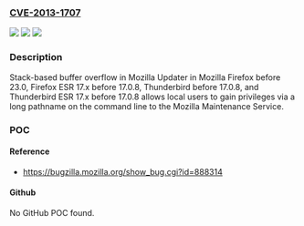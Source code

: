 ### [CVE-2013-1707](https://cve.mitre.org/cgi-bin/cvename.cgi?name=CVE-2013-1707)
![](https://img.shields.io/static/v1?label=Product&message=n%2Fa&color=blue)
![](https://img.shields.io/static/v1?label=Version&message=n%2Fa&color=blue)
![](https://img.shields.io/static/v1?label=Vulnerability&message=n%2Fa&color=brighgreen)

### Description

Stack-based buffer overflow in Mozilla Updater in Mozilla Firefox before 23.0, Firefox ESR 17.x before 17.0.8, Thunderbird before 17.0.8, and Thunderbird ESR 17.x before 17.0.8 allows local users to gain privileges via a long pathname on the command line to the Mozilla Maintenance Service.

### POC

#### Reference
- https://bugzilla.mozilla.org/show_bug.cgi?id=888314

#### Github
No GitHub POC found.

